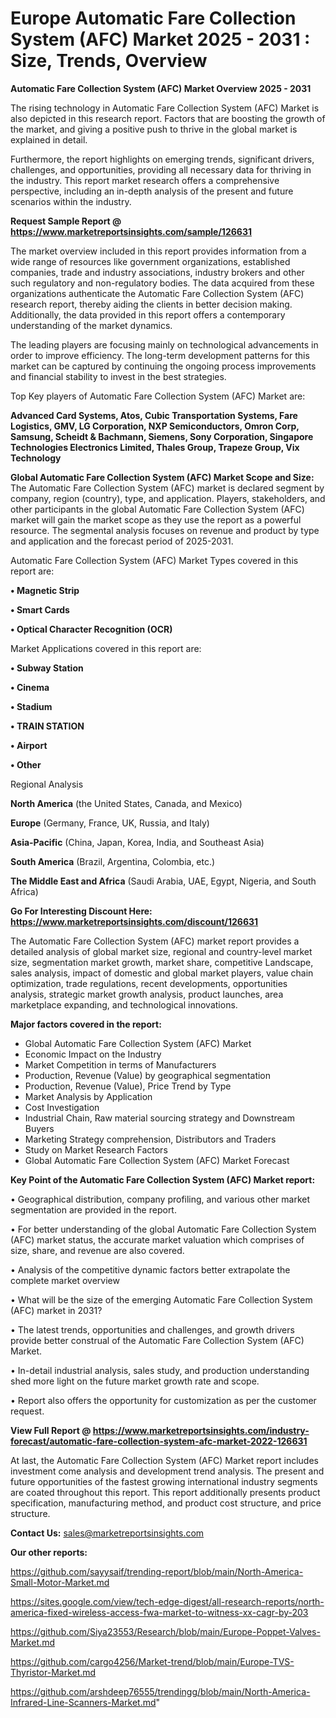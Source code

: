  # Europe Automatic Fare Collection System (AFC) Market 2025 - 2031 : Size, Trends, Overview

<Strong> Automatic Fare Collection System (AFC) Market Overview 2025 - 2031</strong>

The rising technology in Automatic Fare Collection System (AFC) Market is also depicted in this research report. Factors that are boosting the growth of the market, and giving a positive push to thrive in the global market is explained in detail.

Furthermore, the report highlights on emerging trends, significant drivers, challenges, and opportunities, providing all necessary data for thriving in the industry. This report market research offers a comprehensive perspective, including an in-depth analysis of the present and future scenarios within the industry.

<strong>Request Sample Report @ <a href=https://www.marketreportsinsights.com/sample/126631>https://www.marketreportsinsights.com/sample/126631</a></strong>

The market overview included in this report provides information from a wide range of resources like government organizations, established companies, trade and industry associations, industry brokers and other such regulatory and non-regulatory bodies. The data acquired from these organizations authenticate the Automatic Fare Collection System (AFC) research report, thereby aiding the clients in better decision making. Additionally, the data provided in this report offers a contemporary understanding of the market dynamics.

The leading players are focusing mainly on technological advancements in order to improve efficiency. The long-term development patterns for this market can be captured by continuing the ongoing process improvements and financial stability to invest in the best strategies.

Top Key players of Automatic Fare Collection System (AFC) Market are:

<strong>Advanced Card Systems, Atos, Cubic Transportation Systems, Fare Logistics, GMV, LG Corporation, NXP Semiconductors, Omron Corp, Samsung, Scheidt & Bachmann, Siemens, Sony Corporation, Singapore Technologies Electronics Limited, Thales Group, Trapeze Group, Vix Technology</strong>

<strong><b>Global Automatic Fare Collection System (AFC) Market Scope and Size:</b></strong>
The Automatic Fare Collection System (AFC) market is declared segment by company, region (country), type, and application. Players, stakeholders, and other participants in the global Automatic Fare Collection System (AFC) market will gain the market scope as they use the report as a powerful resource. The segmental analysis focuses on revenue and product by type and application and the forecast period of 2025-2031.

Automatic Fare Collection System (AFC) Market Types covered in this report are:

<strong>• Magnetic Strip

• Smart Cards

• Optical Character Recognition (OCR)</strong>

Market Applications covered in this report are:

<strong>• Subway Station

• Cinema

• Stadium

• TRAIN STATION

• Airport

• Other</strong> 

Regional Analysis

<strong>North America</strong> (the United States, Canada, and Mexico)

<strong>Europe</strong> (Germany, France, UK, Russia, and Italy)

<strong>Asia-Pacific</strong> (China, Japan, Korea, India, and Southeast Asia)

<strong>South America</strong> (Brazil, Argentina, Colombia, etc.)

<strong>The Middle East and Africa</strong> (Saudi Arabia, UAE, Egypt, Nigeria, and South Africa)

<strong>Go For Interesting Discount Here: <a href=https://www.marketreportsinsights.com/discount/126631>https://www.marketreportsinsights.com/discount/126631</a></strong>

The Automatic Fare Collection System (AFC) market report provides a detailed analysis of global market size, regional and country-level market size, segmentation market growth, market share, competitive Landscape, sales analysis, impact of domestic and global market players, value chain optimization, trade regulations, recent developments, opportunities analysis, strategic market growth analysis, product launches, area marketplace expanding, and technological innovations.

<strong><b>Major factors covered in the report:</b></strong>
<ul>
  <li>Global Automatic Fare Collection System (AFC) Market </li>
  <li>Economic Impact on the Industry</li>
  <li>Market Competition in terms of Manufacturers</li>
  <li>Production, Revenue (Value) by geographical segmentation</li>
  <li>Production, Revenue (Value), Price Trend by Type</li>
  <li>Market Analysis by Application</li>
  <li>Cost Investigation</li>
  <li>Industrial Chain, Raw material sourcing strategy and Downstream Buyers</li>
  <li>Marketing Strategy comprehension, Distributors and Traders</li>
  <li>Study on Market Research Factors</li>
  <li>Global Automatic Fare Collection System (AFC) Market Forecast</li>
</ul>

<strong><b>Key Point of the Automatic Fare Collection System (AFC) Market report:</b></strong>

• Geographical distribution, company profiling, and various other market segmentation are provided in the report.

• For better understanding of the global Automatic Fare Collection System (AFC) market status, the accurate market valuation which comprises of size, share, and revenue are also covered.

• Analysis of the competitive dynamic factors better extrapolate the complete market overview

• What will be the size of the emerging Automatic Fare Collection System (AFC) market in 2031?

• The latest trends, opportunities and challenges, and growth drivers provide better construal of the Automatic Fare Collection System (AFC) Market.

• In-detail industrial analysis, sales study, and production understanding shed more light on the future market growth rate and scope.

• Report also offers the opportunity for customization as per the customer request.

<strong><b>View Full Report @ <a href=https://www.marketreportsinsights.com/industry-forecast/automatic-fare-collection-system-afc-market-2022-126631>https://www.marketreportsinsights.com/industry-forecast/automatic-fare-collection-system-afc-market-2022-126631</a></b></strong>


At last, the Automatic Fare Collection System (AFC) Market report includes investment come analysis and development trend analysis. The present and future opportunities of the fastest growing international industry segments are coated throughout this report. This report additionally presents product specification, manufacturing method, and product cost structure, and price structure.

<strong>Contact Us:</strong>
sales@marketreportsinsights.com

<strong>Our other reports:</strong>

<a href=https://github.com/sayysaif/trending-report/blob/main/North-America-Small-Motor-Market.md>https://github.com/sayysaif/trending-report/blob/main/North-America-Small-Motor-Market.md</a>

<a href=https://sites.google.com/view/tech-edge-digest/all-research-reports/north-america-fixed-wireless-access-fwa-market-to-witness-xx-cagr-by-203>https://sites.google.com/view/tech-edge-digest/all-research-reports/north-america-fixed-wireless-access-fwa-market-to-witness-xx-cagr-by-203</a>

<a href=https://github.com/Siya23553/Research/blob/main/Europe-Poppet-Valves-Market.md>https://github.com/Siya23553/Research/blob/main/Europe-Poppet-Valves-Market.md</a>

<a href=https://github.com/cargo4256/Market-trend/blob/main/Europe-TVS-Thyristor-Market.md>https://github.com/cargo4256/Market-trend/blob/main/Europe-TVS-Thyristor-Market.md</a>

<a href=https://github.com/arshdeep76555/trendingg/blob/main/North-America-Infrared-Line-Scanners-Market.md>https://github.com/arshdeep76555/trendingg/blob/main/North-America-Infrared-Line-Scanners-Market.md</a>"
